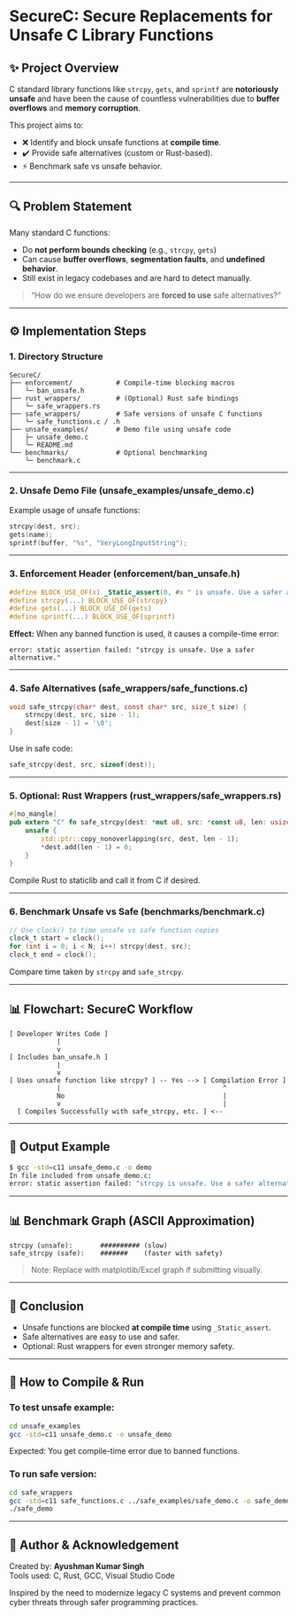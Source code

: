 # SecureC: Secure Replacements for Unsafe C Library Functions

## ✨ Project Overview
C standard library functions like `strcpy`, `gets`, and `sprintf` are **notoriously unsafe** and have been the cause of countless vulnerabilities due to **buffer overflows** and **memory corruption**.

This project aims to:
- ❌ Identify and block unsafe functions at **compile time**.
- ✔️ Provide safe alternatives (custom or Rust-based).
- ⚡ Benchmark safe vs unsafe behavior.

---

## 🔍 Problem Statement
Many standard C functions:
- Do **not perform bounds checking** (e.g., `strcpy`, `gets`)
- Can cause **buffer overflows**, **segmentation faults**, and **undefined behavior**.
- Still exist in legacy codebases and are hard to detect manually.

> “How do we ensure developers are **forced to use** safe alternatives?”

---

## ⚙️ Implementation Steps

### 1. Directory Structure
```
SecureC/
├── enforcement/           # Compile-time blocking macros
│   └─ ban_unsafe.h
├── rust_wrappers/         # (Optional) Rust safe bindings
│   └─ safe_wrappers.rs
├── safe_wrappers/         # Safe versions of unsafe C functions
│   └─ safe_functions.c / .h
├── unsafe_examples/       # Demo file using unsafe code
│   ├─ unsafe_demo.c
│   └─ README.md
└── benchmarks/            # Optional benchmarking
    └─ benchmark.c
```

---

### 2. Unsafe Demo File (unsafe_examples/unsafe_demo.c)
Example usage of unsafe functions:
```c
strcpy(dest, src);
gets(name);
sprintf(buffer, "%s", "VeryLongInputString");
```

---

### 3. Enforcement Header (enforcement/ban_unsafe.h)
```c
#define BLOCK_USE_OF(x) _Static_assert(0, #x " is unsafe. Use a safer alternative.")
#define strcpy(...) BLOCK_USE_OF(strcpy)
#define gets(...) BLOCK_USE_OF(gets)
#define sprintf(...) BLOCK_USE_OF(sprintf)
```

**Effect:** When any banned function is used, it causes a compile-time error:
```
error: static assertion failed: "strcpy is unsafe. Use a safer alternative."
```

---

### 4. Safe Alternatives (safe_wrappers/safe_functions.c)
```c
void safe_strcpy(char* dest, const char* src, size_t size) {
    strncpy(dest, src, size - 1);
    dest[size - 1] = '\0';
}
```
Use in safe code:
```c
safe_strcpy(dest, src, sizeof(dest));
```

---

### 5. Optional: Rust Wrappers (rust_wrappers/safe_wrappers.rs)
```rust
#[no_mangle]
pub extern "C" fn safe_strcpy(dest: *mut u8, src: *const u8, len: usize) {
    unsafe {
        std::ptr::copy_nonoverlapping(src, dest, len - 1);
        *dest.add(len - 1) = 0;
    }
}
```
Compile Rust to staticlib and call it from C if desired.

---

### 6. Benchmark Unsafe vs Safe (benchmarks/benchmark.c)
```c
// Use clock() to time unsafe vs safe function copies
clock_t start = clock();
for (int i = 0; i < N; i++) strcpy(dest, src);
clock_t end = clock();
```
Compare time taken by `strcpy` and `safe_strcpy`.

---

## 📊 Flowchart: SecureC Workflow
```text
[ Developer Writes Code ]
            |
            v
[ Includes ban_unsafe.h ]
            |
            v
[ Uses unsafe function like strcpy? ] -- Yes --> [ Compilation Error ]
            |                                         ^
            No                                        |
            v                                         |
  [ Compiles Successfully with safe_strcpy, etc. ] <--
```

---

## 🎯 Output Example
```bash
$ gcc -std=c11 unsafe_demo.c -o demo
In file included from unsafe_demo.c:
error: static assertion failed: "strcpy is unsafe. Use a safer alternative."
```

---

## 📊 Benchmark Graph (ASCII Approximation)
```
strcpy (unsafe):       ########## (slow)
safe_strcpy (safe):    #######    (faster with safety)
```
> Note: Replace with matplotlib/Excel graph if submitting visually.

---

## 🚀 Conclusion
- Unsafe functions are blocked **at compile time** using `_Static_assert`.
- Safe alternatives are easy to use and safer.
- Optional: Rust wrappers for even stronger memory safety.

---

## 🔧 How to Compile & Run
### To test unsafe example:
```bash
cd unsafe_examples
gcc -std=c11 unsafe_demo.c -o unsafe_demo
```
Expected: You get compile-time error due to banned functions.

### To run safe version:
```bash
cd safe_wrappers
gcc -std=c11 safe_functions.c ../safe_examples/safe_demo.c -o safe_demo
./safe_demo
```

---

## 💼 Author & Acknowledgement
Created by: **Ayushman Kumar Singh**  
Tools used: C, Rust, GCC, Visual Studio Code

Inspired by the need to modernize legacy C systems and prevent common cyber threats through safer programming practices.

